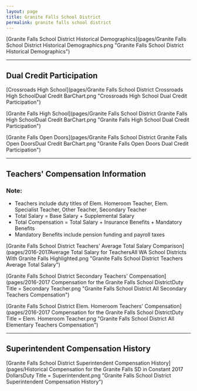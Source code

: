 ```yaml
---
layout: page
title: Granite Falls School District
permalink: granite falls school district
---
```



[Granite Falls School District Historical Demographics](pages/Granite Falls School District Historical Demographics.png "Granite Falls School District Historical Demographics")

___

## Dual Credit Participation

[Crossroads High School](pages/Granite Falls School District Crossroads High SchoolDual Credit BarChart.png "Crossroads High School Dual Credit Participation")

[Granite Falls High School](pages/Granite Falls School District Granite Falls High SchoolDual Credit BarChart.png "Granite Falls High School Dual Credit Participation")

[Granite Falls Open Doors](pages/Granite Falls School District Granite Falls Open DoorsDual Credit BarChart.png "Granite Falls Open Doors Dual Credit Participation")


___

## Teachers' Compensation Information
### Note:
- Teachers include duty titles of Elem. Homeroom Teacher, Elem. Specialist Teacher, Other Teacher, Secondary Teacher
- Total Salary = Base Salary + Supplemental Salary
- Total Compensation = Total Salary + Insurance Benefits + Mandatory Benefits
- Mandatory Benefits include pension funding and payroll taxes

[Granite Falls School District Teachers' Average Total Salary Comparison](pages/2016-2017Average Total Salary for TeachersAll WA School Districts With Granite Falls Highlighted.png "Granite Falls School District Teachers Average Total Salary")

[Granite Falls School District Secondary Teachers' Compensation](pages/2016-2017 Compensation for the Granite Falls School DistrictDuty Title = Secondary Teacher.png "Granite Falls School District All Secondary Teachers Compensation")

[Granite Falls School District Elem. Homeroom Teachers' Compensation](pages/2016-2017 Compensation for the Granite Falls School DistrictDuty Title = Elem. Homeroom Teacher.png "Granite Falls School District All Elementary Teachers Compensation")


___

## Superintendent Compensation History

[Granite Falls School District Superintendent Compensation History](pages/Historical Compensation for the Granite Falls SD in Constant 2017 DollarsDuty Title = Superintendent.png "Granite Falls School District Superintendent Compensation History")

